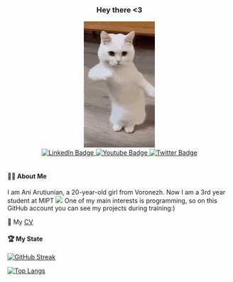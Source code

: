 <div id="header" align="center">
  <h3>
    Hey there <3
  </h3>
</div>

<div id="header" align="center">
  <img src="kitty.gif" width="160"/>
</div>
<div id="badges" align="center">
  <a href="https://vk.com/id270388524">
    <img src="https://img.shields.io/badge/-Vkontakte-003f5c?style=for-the-badge&logo=Vk" alt="LinkedIn Badge"/>
  </a>
  <a href="https://t.me/arutiunianan">
    <img src="https://img.shields.io/badge/Telegram-2CA5E0?style=for-the-badge&logo=telegram&logoColor=white" alt="Youtube Badge"/>
  </a>
  <a href="https://www.instagram.com/arutiunianan">
    <img src="https://img.shields.io/badge/Instagram-9e02b2?style=for-the-badge&logo=instagram&logoColor=black" alt="Twitter Badge"/>
  </a>
</div>
<div id="badges" align="center">
    <img src="https://komarev.com/ghpvc/?username=arutiunianan&style=flat-square&color=blue" alt=""/>
</div>

#### :woman_technologist: About Me
I am Ani Arutiunian, a 20-year-old girl from Voronezh. Now I am a 3rd year student at MIPT <img src="https://media.giphy.com/media/WUlplcMpOCEmTGBtBW/giphy.gif" width="30"> One of my main interests is programming, so on this GitHub account you can see my projects during training:)

:memo: My [CV](my_cv.pdf)

#### :trophy: My State
[![GitHub Streak](https://streak-stats.demolab.com?user=arutiunianan&theme=gotham&hide_border=true&border_radius=10&date_format=j%20M%5B%20Y%5D)](https://git.io/streak-stats)


[![Top Langs](https://github-readme-stats.vercel.app/api/top-langs/?username=arutiunianan&layout=compact&theme=gotham&hide=PostScript,Jupyter%20Notebook,Python,TeX,Assembly,Java)](https://github.com/anuraghazra/github-readme-stats)
